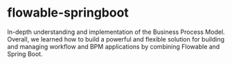 # flowable-springboot
In-depth understanding and implementation of the Business Process Model. Overall,
we learned how to build a powerful and flexible solution for building and managing 
workflow and BPM applications by combining Flowable and Spring Boot.
